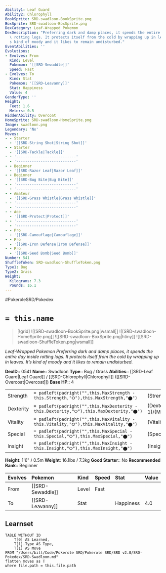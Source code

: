 ```yaml
---
Ability1: Leaf Guard
Ability2: Chlorophyll
BookSprite: SRD-swadloon-BookSprite.png
BoxSprite: SRD-swadloon-BoxSprite.png
DexCategory: Leaf-Wrapped Pokemon
DexDescription: "Preferring dark and damp places, it spends the entire day inside\
  \ rotting logs. It protects itself from the cold by wrapping up in leaves. It\u2019\
  s kind of moody and it likes to remain undisturbed."
EventAbilities: ''
Evolutions:
- Evolves: From
  Kind: Level
  Pokemon: '[[SRD-Sewaddle]]'
  Speed: Fast
- Evolves: To
  Kind: Stat
  Pokemon: '[[SRD-Leavanny]]'
  Stat: Happiness
  Value: 4
GenderType: ''
Height:
  Feet: 1.6
  Meters: 0.5
HiddenAbility: Overcoat
HomeSprite: SRD-swadloon-HomeSprite.png
Image: swadloon.png
Legendary: 'No'
Moves:
- - Starter
  - '[[SRD-String Shot|String Shot]]'
- - Starter
  - '[[SRD-Tackle|Tackle]]'
- - '---------------------------'
  - '---------------------------'
- - Beginner
  - '[[SRD-Razor Leaf|Razor Leaf]]'
- - Beginner
  - '[[SRD-Bug Bite|Bug Bite]]'
- - '---------------------------'
  - '---------------------------'
- - Amateur
  - '[[SRD-Grass Whistle|Grass Whistle]]'
- - '---------------------------'
  - '---------------------------'
- - Ace
  - '[[SRD-Protect|Protect]]'
- - '---------------------------'
  - '---------------------------'
- - Pro
  - '[[SRD-Camouflage|Camouflage]]'
- - Pro
  - '[[SRD-Iron Defense|Iron Defense]]'
- - Pro
  - '[[SRD-Seed Bomb|Seed Bomb]]'
Number: 541
ShuffleToken: SRD-swadloon-ShuffleToken.png
Type1: Bug
Type2: Grass
Weight:
  Kilograms: 7.3
  Pounds: 16.1
---
```


#PokeroleSRD/Pokedex

# `= this.name`

> [!grid]
> ![[SRD-swadloon-BookSprite.png|wsmall]]
> ![[SRD-swadloon-HomeSprite.png]]
> ![[SRD-swadloon-BoxSprite.png|htiny]]
> ![[SRD-swadloon-ShuffleToken.png|wsmall]]


*Leaf-Wrapped Pokemon*
*Preferring dark and damp places, it spends the entire day inside rotting logs. It protects itself from the cold by wrapping up in leaves. It’s kind of moody and it likes to remain undisturbed.*

**DexID**:: 0541
**Name**:: Swadloon
**Type**:: Bug / Grass
**Abilities**:: [[SRD-Leaf Guard|Leaf Guard]] / [[SRD-Chlorophyll|Chlorophyll]] ([[SRD-Overcoat|Overcoat]])
**Base HP**:: 4

|           |                                                                                        |                                          |
| --------- | -------------------------------------------------------------------------------------- | ---------------------------------------- |
| Strength  | `= padleft(padright("",this.MaxStrength - this.Strength,"⭘"),this.MaxStrength,"⬤")`    | (Strength::2)/(MaxStrength::4)   |
| Dexterity | `= padleft(padright("",this.MaxDexterity - this.Dexterity,"⭘"),this.MaxDexterity,"⬤")` | (Dexterity:: 1)/(MaxDexterity::3) |
| Vitality  | `= padleft(padright("",this.MaxVitality - this.Vitality,"⭘"),this.MaxVitality,"⬤")`    | (Vitality::2)/(MaxVitality::5)   |
| Special   | `= padleft(padright("",this.MaxSpecial - this.Special,"⭘"),this.MaxSpecial,"⬤")`       | (Special::2)/(MaxSpecial::4)     |
| Insight   | `= padleft(padright("",this.MaxInsight - this.Insight,"⭘"),this.MaxInsight,"⬤")`       | (Insight::2)/(MaxInsight::5)     |

**Height**: 1'6" / 0.5m
**Weight**: 16.1lbs / 7.3kg
**Good Starter**:: No
**Recommended Rank**:: Beginner

| Evolves   | Pokemon          | Kind   | Speed   | Stat      | Value   |
|:----------|:-----------------|:-------|:--------|:----------|:--------|
| From      | [[SRD-Sewaddle]] | Level  | Fast    |           |         |
| To        | [[SRD-Leavanny]] | Stat   |         | Happiness | 4.0     |

## Learnset

```dataview
TABLE WITHOUT ID
    T[0] AS Learned,
    T[1].Type AS Type,
    T[1] AS Move
FROM "/Users/bill/Code/Pokerole SRD/Pokerole SRD/SRD v2.0/SRD-Pokedex/SRD-Swadloon.md"
flatten moves as T
where file.path = this.file.path
```
